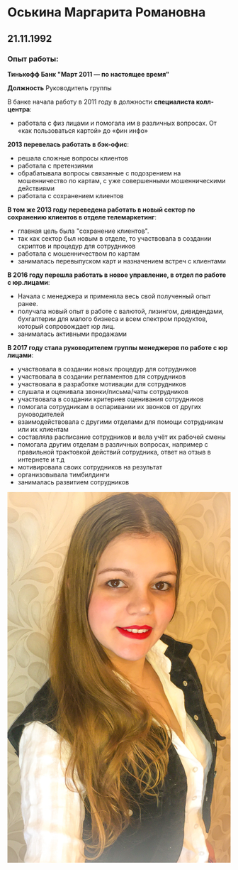 # Оськина Маргарита Романовна
## 21.11.1992
### Опыт работы:
**Тинькофф Банк "Март 2011 — по настоящее время"**

**Должность** Руководитель группы

В банке начала работу в 2011 году в должности **специалиста колл-центра**:
- работала с физ лицами и помогала им в различных вопросах. От «как пользоваться картой» до «фин инфо»
  
**2013 перевелась работать в бэк-офис**:
- решала сложные вопросы клиентов
- работала с претензиями
- обрабатывала вопросы связанные с подозрением на мошенничество по картам, с уже совершенными мошенническими действиями
- работала с сохранением клиентов
  
**В том же 2013 году переведена работать в новый сектор по сохранению клиентов в отделе телемаркетинг**:
- главная цель была "сохранение клиентов".
- так как сектор был новым в отделе, то участвовала в создании скриптов и процедур для сотрудников
- работала с мошенничеством по картам
- занималась перевыпуском карт и назначением встреч с клиентами
  
**В 2016 году перешла работать в новое управление, в отдел по работе с юр.лицами**:
- Начала с менеджера и применяла весь свой полученный опыт ранее.
- получала новый опыт в работе с валютой, лизингом, дивидендами, бухгалтерии для малого бизнеса и всем спектром продуктов, который сопровождает юр лиц.
- занималась активными продажами
  
**В 2017 году стала руководителем группы менеджеров по работе с юр лицами**:
- участвовала в создании новых процедур для сотрудников
- участвовала в создании регламентов для сотрудников
- участвовала в разработке мотивации для сотрудников
- слушала и оценивала звонки/письма/чаты сотрудников
- участвовала в создании критериев оценивания сотрудников
- помогала сотрудникам в оспаривании их звонков от других руководителей
- взаимодействовала с другими отделами для помощи сотрудникам или их клиентам
- составляла расписание сотрудников и вела учёт их рабочей смены
- помогала другим отделам в различных вопросах, например с правильной трактовкой действий сотрудника, ответ на отзыв в интернете и т.д
- мотивировала своих сотрудников на результат
- организовывала тимбилдинги
- занималась развитием сотрудников

![Foto](https://github.com/Margarita2113/-/blob/main/IMG_9185.JPG)
